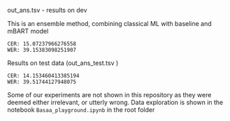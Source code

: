 out_ans.tsv - results on dev

This is an ensemble method, combining classical ML with baseline and mBART model

```
CER: 15.07237966276558
WER: 39.15383098251907
```
 
Results on test data (out_ans_test.tsv )

```
CER: 14.153460413385194
WER: 39.51744127948075
```

Some of our experiments are not shown in this repository as they were deemed either irrelevant, or utterly wrong. Data exploration is shown in the notebook `Basaa_playground.ipynb` in the root folder
